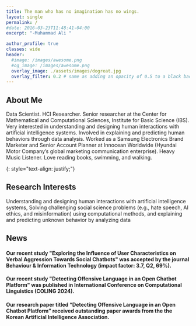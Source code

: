 ```yaml
---
title: The man who has no imagination has no wings.
layout: single
permalink: /
#date: 2016-03-23T11:48:41-04:00
excerpt: "-Muhammad Ali "  

author_profile: true
classes: wide
header:
  #image: /images/awesome.png
  #og_image: /images/awesome.png
  overlay_image: ./assets/images/dogreat.jpg
  overlay_filter: 0.2 # same as adding an opacity of 0.5 to a black background
---
```

## About Me
Data Scientist. HCI Researcher. Senior researcher at the Center for Mathematical and Computational Sciences, Institute for Basic Science (IBS). Very interested in understanding and designing human interactions with artificial intelligence systems. Involved in explaining and predicting human behaviors through data analysis. Worked as a Samsung Electronics Brand Marketer and Senior Account Planner at Innocean Worldwide (Hyundai Motor Company’s global marketing communication enterprise). Heavy Music Listener. Love reading books, swimming, and walking.

{: style="text-align: justify;"}

## Research Interests
Understanding and designing human interactions with artificial intelligence systems, Solving challenging social science problems (e.g., hate speech, AI ethics, and misinformation) using computational methods, and explaining and predicting unknown behavior by analyzing data 




## News
#### Our recent study "Exploring the Influence of User Characteristics on Verbal Aggression Towards Social Chatbots" was accepted by the journal Behaviour & Information Technology (impact factor: 3.7, Q2, 69%). 
#### Our recent study "Detecting Offensive Language in an Open Chatbot Platform" was published in International Conference on Computational Linguistics (COLING 2024). 
#### Our research paper titled “Detecting Offensive Language in an Open Chatbot Platform” received outstanding paper awards from the the Korean Artificial Intelligence Association.
